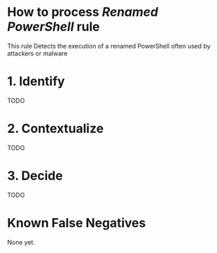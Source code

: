 # How to process *Renamed PowerShell* rule
This rule Detects the execution of a renamed PowerShell often used by attackers or malware

# 1. Identify
TODO

# 2. Contextualize
TODO

# 3. Decide
TODO

# Known False Negatives
None yet.
